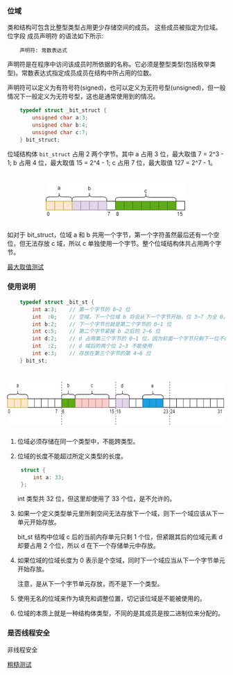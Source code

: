 
### 位域

类和结构可包含比整型类型占用更少存储空间的成员。 这些成员被指定为位域。 位字段 成员声明符 的语法如下所示:
```
    声明符: 常数表达式
```
声明符是在程序中访问该成员时所依据的名称。它必须是整型类型(包括枚举类型)。常数表达式指定成员成员在结构中所占用的位数。


声明符可以定义为有符号符(signed)，也可以定义为无符号型(unsigned)，但一般情况下一般定义为无符号型，这也是通常使用到的情况。

```c
    typedef struct _bit_struct {
        unsigned char a:3;
        unsigned char b:4;
        unsigned char c:7;
    } bit_struct;
```
位域结构体 `bit_struct` 占用 2 两个字节。其中 a 占用 3 位，最大取值 7 = 2^3 - 1; b 占用 4 位，最大取值 15 = 2^4 - 1; c 占用 7 位，最大取值 127 = 2^7 - 1。

<h1 align="center">
    <img width="326" height="81" src="img/bit-1.jpg" alt="bit_struct内存模型">
</h1>

如对于  bit_struct，位域 a 和 b 共用一个字节，第一个字符虽然最后还有一个空位，但无法存放 c 域，所以 c 单独使用一个字节。整个位域结构体共占用两个字节。

[最大取值测试](t/01_bit_max_value.cpp)


### 使用说明

```c
    typedef struct _bit_st {
        int a:3;    // 第一个字节的 0~2 位
        int  :0;    // 空域。下一个位域 b 将会从下一个字节开始，位 3~7 为全 0。
        int b:2;    // 下一个字节也就是第二个字节的 0~1 位
        int c:5;    // 第二个字节紧接 b 之后的 2~6 位
        int d:2;    // d 占用第三个字节的 0~1 位，因为前面一个字节只剩下一位不能存放 d，所以另起一个字节存放
        int  :2;    // d 域后的两个位 2~3 不能使用
        int e:3;    // 存放在第三个字节的第 4~6 位
    } bit_st;
```

<h1 align="center">
    <img width="646" height="102" src="img/bit-2.jpg" alt="bit_st内存模型">
</h1>

1. 位域必须存储在同一个类型中，不能跨类型。

2. 位域的长度不能超过所定义类型的长度。
   ```c
    struct {
        int a: 33;
    };
   ```
   int 类型共 32 位，但这里却使用了 33 个位，是不允许的。

3. 如果一个定义类型单元里所剩空间无法存放下一个域，则下一个域应该从下一单元开始存放。

   bit_st 结构中位域 c 后的当前内存单元只剩 1 个位，但紧跟其后的位域元素 d 却要占用 2 个位，所以 d 在下一个存储单元中存放。

4. 如果位域的位域长度为 0 表示是个空域，同时下一个域应当从下一个字节单元开始存放。

   注意，是从下一个字节单元存放，而不是下一个类型。

5. 使用无名的位域来作为填充和调整位置，切记该位域是不能被使用的。

6. 位域的本质上就是一种结构体类型，不同的是其成员是按二进制位来分配的。


### 是否线程安全

非线程安全

[粗糙测试](t/01_bit_multi_thread.cpp)
